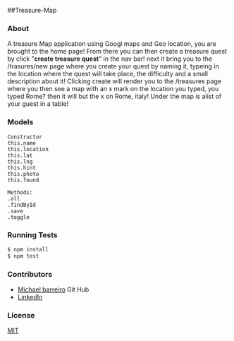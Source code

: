 ##Treasure-Map


### About
A treasure Map application using Googl maps and Geo location, you are brought to the home page! From there you can then create a treasure quest by click "__create treasure quest__" in the nav bar! next it bring you to the /trasures/new page where you create your quest by naming it, typeing in the location where the quest will take place, the difficulty and a small description about it! Clicking create will render you to the /treasures page where you then see a map with an x mark on the location you typed, you typed Rome? then it will but the x on Rome, italy! Under the map is alist of your guest in a table!

### Models
```
Constructor
this.name
this.location
this.lat
this.lng
this.hint
this.photo
this.found
```

```
Methods:
.all
.findById
.save
.toggle
```

### Running Tests
```bash
$ npm install
$ npm test
```

### Contributors
- [Michael barreiro](https://github.com/MikeBBarreiro?tab=repositories) Git Hub
- [LinkedIn](https://www.linkedin.com/profile/edit?showPendingEndorsementDialog=false&trk=hb_ntf_SKILL_ENDORSE&eslIsEncrypted=f&esl=Music+Production%2C+Computer+Science%2C+Heroku%2C+Computer+Graphics%2C+Node.js%2C+Visual+Arts%2C+Web+Development%2C+Github%2C+Jade%2C+Git%2C+Music%2C+MongoDB%2C+jQuery+UI%2C+jQuery&showSuggestedEndorsements=true)

### License
[MIT](LICENSE)

